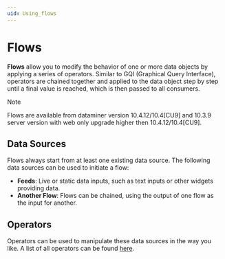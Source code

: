 ```yaml
---
uid: Using_flows
---
```


# Flows

**Flows** allow you to modify the behavior of one or more data objects <!--(or variables) TODO: add once variables are available--> by applying a series of operators. Similar to GQI (Graphical Query Interface), operators are chained together and applied to the data object step by step until a final value is reached, which is then passed to all consumers.

  > [!NOTE]
  > Flows are available from dataminer version 10.4.12/10.4[CU9] and 10.3.9 server version with web only upgrade higher then 10.4.12/10.4[CU9]. 

## Data Sources

Flows always start from at least one existing data source. The following data sources can be used to initiate a flow:

- **Feeds**: Live or static data inputs, such as text inputs or other widgets providing data.
- **Another Flow**: Flows can be chained, using the output of one flow as the input for another.
<!--(Variables) TODO: add once variables are available-->

## Operators

Operators can be used to manipulate these data sources in the way you like. A list of all operators can be found [here](xref:Flow_operators).